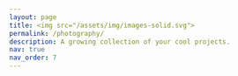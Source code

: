 ```yaml
---
layout: page
title: <img src="/assets/img/images-solid.svg">
permalink: /photography/
description: A growing collection of your cool projects.
nav: true
nav_order: 7
---
```


